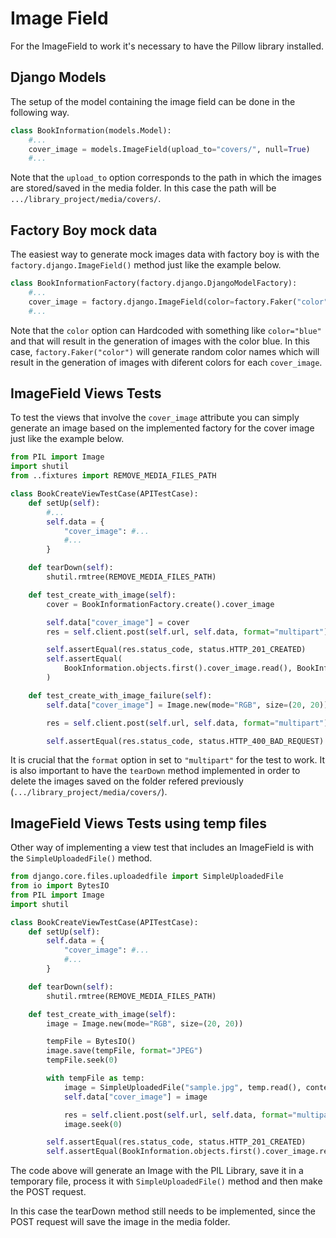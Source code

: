 # Image Field

For the ImageField to work it's necessary to have the Pillow library installed.

## Django Models

The setup of the model containing the image field can be done in the following way.

````python
class BookInformation(models.Model):
    #...
    cover_image = models.ImageField(upload_to="covers/", null=True)
    #...
````
Note that the `upload_to` option corresponds to the path in which the images are stored/saved in the media folder.
In this case the path will be `.../library_project/media/covers/`.

## Factory Boy mock data

The easiest way to generate mock images data with factory boy is with the `factory.django.ImageField()` method just like the example below.

```` python 
class BookInformationFactory(factory.django.DjangoModelFactory):
    #...
    cover_image = factory.django.ImageField(color=factory.Faker("color"))
    #...
````

Note that the `color` option can Hardcoded with something like `color="blue"` and that will result in the 
generation of images with the color blue. In this case, `factory.Faker("color")` will generate random color names
which will result in the generation of images with diferent colors for each `cover_image`.

## ImageField Views Tests

To test the views that involve the `cover_image` attribute you can simply generate an image based on the
implemented factory for the cover image just like the example below.

````python
from PIL import Image
import shutil
from ..fixtures import REMOVE_MEDIA_FILES_PATH

class BookCreateViewTestCase(APITestCase):
    def setUp(self):
        #...
        self.data = {
            "cover_image": #...
            #...
        }

    def tearDown(self):
        shutil.rmtree(REMOVE_MEDIA_FILES_PATH)

    def test_create_with_image(self):
        cover = BookInformationFactory.create().cover_image

        self.data["cover_image"] = cover
        res = self.client.post(self.url, self.data, format="multipart")

        self.assertEqual(res.status_code, status.HTTP_201_CREATED)
        self.assertEqual(
            BookInformation.objects.first().cover_image.read(), BookInformation.objects.last().cover_image.read()
        )

    def test_create_with_image_failure(self):
        self.data["cover_image"] = Image.new(mode="RGB", size=(20, 20))

        res = self.client.post(self.url, self.data, format="multipart")

        self.assertEqual(res.status_code, status.HTTP_400_BAD_REQUEST)

```` 

It is crucial that the `format` option in set to `"multipart"` for the test to work. 
It is also important to have the `tearDown` method implemented in order to delete the images
saved on the folder refered previously (`.../library_project/media/covers/`).

## ImageField Views Tests using temp files

Other way of implementing a view test that includes an ImageField is with the `SimpleUploadedFile()` method.

````python
from django.core.files.uploadedfile import SimpleUploadedFile
from io import BytesIO
from PIL import Image
import shutil

class BookCreateViewTestCase(APITestCase):
    def setUp(self):
        self.data = {
            "cover_image": #...
            #...
        }

    def tearDown(self):
        shutil.rmtree(REMOVE_MEDIA_FILES_PATH)

    def test_create_with_image(self):
        image = Image.new(mode="RGB", size=(20, 20))

        tempFile = BytesIO()
        image.save(tempFile, format="JPEG")
        tempFile.seek(0)

        with tempFile as temp:
            image = SimpleUploadedFile("sample.jpg", temp.read(), content_type="image/jpeg")
            self.data["cover_image"] = image

            res = self.client.post(self.url, self.data, format="multipart")
            image.seek(0)

        self.assertEqual(res.status_code, status.HTTP_201_CREATED)
        self.assertEqual(BookInformation.objects.first().cover_image.read(), image.read())


````
The code above will generate an Image with the PIL Library, save it in a temporary file,
process it with `SimpleUploadedFile()` method and then make the POST request.

In this case the tearDown method still needs to be implemented, since the POST
request will save the image in the media folder.
